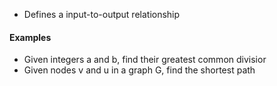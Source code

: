- Defines a input-to-output relationship

#### Examples
- Given integers a and b, find their greatest common divisior
- Given nodes v and u in a graph G, find the shortest path